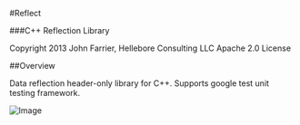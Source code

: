 #Reflect

###C++ Reflection Library

Copyright 2013 John Farrier, Hellebore Consulting LLC
Apache 2.0 License

##Overview

Data reflection header-only library for C++.
Supports google test unit testing framework.

![Image](https://d2weczhvl823v0.cloudfront.net/DigitalInBlue/Reflect/trend.png?raw=true)
